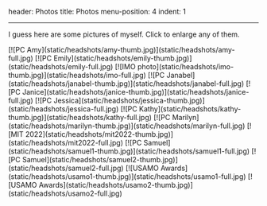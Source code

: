 header: Photos
title: Photos
menu-position: 4
indent: 1

---

I guess here are some pictures of myself.
Click to enlarge any of them.

<style type="text/css">
@keyframes glow-yellow {
	from { box-shadow: 0px 0px 35px #bbbb33 }
	to  { box-shadow: 0px 0px 45px #eeeecc }
}

#photo-gallery a > img {
	height: 96px;
	width: 96px;
	object-fit: cover;
	margin: 6px 6px 6px 6px;
	box-shadow: 0px 0px 15px #6666dd;
}
#photo-gallery a:hover > img {
	animation-name: glow-yellow;
	animation-duration: 2s;
}
</style>

<div id="photo-gallery" markdown="1">
[![PC Amy](static/headshots/amy-thumb.jpg)](static/headshots/amy-full.jpg)
[![PC Emily](static/headshots/emily-thumb.jpg)](static/headshots/emily-full.jpg)
[![IMO photo](static/headshots/imo-thumb.jpg)](static/headshots/imo-full.jpg)
[![PC Janabel](static/headshots/janabel-thumb.jpg)](static/headshots/janabel-full.jpg)
[![PC Janice](static/headshots/janice-thumb.jpg)](static/headshots/janice-full.jpg)
[![PC Jessica](static/headshots/jessica-thumb.jpg)](static/headshots/jessica-full.jpg)
[![PC Kathy](static/headshots/kathy-thumb.jpg)](static/headshots/kathy-full.jpg)
[![PC Marilyn](static/headshots/marilyn-thumb.jpg)](static/headshots/marilyn-full.jpg)
[![MIT 2022](static/headshots/mit2022-thumb.jpg)](static/headshots/mit2022-full.jpg)
[![PC Samuel](static/headshots/samuel1-thumb.jpg)](static/headshots/samuel1-full.jpg)
[![PC Samuel](static/headshots/samuel2-thumb.jpg)](static/headshots/samuel2-full.jpg)
[![USAMO Awards](static/headshots/usamo1-thumb.jpg)](static/headshots/usamo1-full.jpg)
[![USAMO Awards](static/headshots/usamo2-thumb.jpg)](static/headshots/usamo2-full.jpg)
</div>
